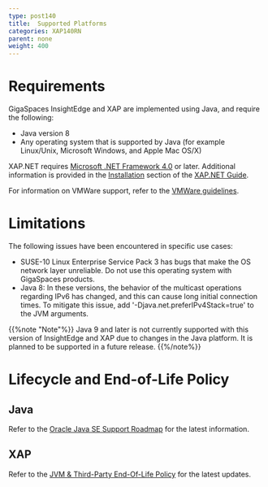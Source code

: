 ```yaml
---
type: post140
title:  Supported Platforms
categories: XAP140RN
parent: none
weight: 400
---
```




# Requirements

GigaSpaces InsightEdge and XAP are implemented using Java, and require the following:

- Java version 8
- Any operating system that is supported by Java (for example Linux/Unix, Microsoft Windows, and Apple Mac OS/X)

XAP.NET requires [Microsoft .NET Framework 4.0](http://msdn.microsoft.com/en-us/vstudio/aa496123) or later. Additional information is provided in the [Installation](../dev-dotnet/installation-overview.html) section of the [XAP.NET Guide](../dev-dotnet). 

For information on VMWare support, refer to the [VMWare guidelines](vmware-guidelines.html).

# Limitations

The following issues have been encountered in specific use cases:

- SUSE-10 Linux Enterprise Service Pack 3 has bugs that make the OS network layer unreliable. Do not use this operating system with GigaSpaces products.
- Java 8: In these versions, the behavior of the multicast operations regarding IPv6 has changed, and this can cause long initial connection times. To mitigate this issue, add '-Djava.net.preferIPv4Stack=true' to the JVM arguments.

{{%note "Note"%}}
Java 9 and later is not currently supported with this version of InsightEdge and XAP due to changes in the Java platform. It is planned to be supported in a future release.
{{%/note%}}


# Lifecycle and End-of-Life Policy

## Java 

Refer to the [Oracle Java SE Support Roadmap](http://www.oracle.com/technetwork/java/eol-135779.html) for the latest information.
 
## XAP  

Refer to the [JVM & Third-Party End-Of-Life Policy](/release_notes/lifecycle.html) for the latest updates.
 


